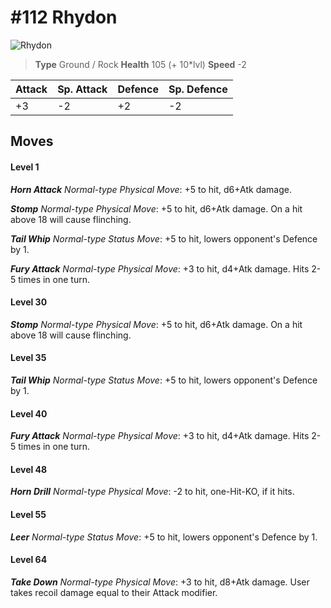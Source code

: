 # #112 Rhydon


![Rhydon](https://img.pokemondb.net/sprites/home/normal/1x/rhydon.png)

> **Type** Ground / Rock
> **Health** 105 (+ 10\*lvl)
> **Speed** -2

| Attack | Sp. Attack | Defence | Sp. Defence |
| ------ | ---------- | ------- | ----------- |
| +3 | -2 | +2 | -2 |

## Moves
#### Level 1

***Horn Attack** Normal-type Physical Move*: +5 to hit, d6+Atk damage. 

***Stomp** Normal-type Physical Move*: +5 to hit, d6+Atk damage. On a hit above 18 will cause flinching.

***Tail Whip** Normal-type Status Move*: +5 to hit, lowers opponent's Defence by 1.

***Fury Attack** Normal-type Physical Move*: +3 to hit, d4+Atk damage. Hits 2-5 times in one turn.
#### Level 30

***Stomp** Normal-type Physical Move*: +5 to hit, d6+Atk damage. On a hit above 18 will cause flinching.
#### Level 35

***Tail Whip** Normal-type Status Move*: +5 to hit, lowers opponent's Defence by 1.
#### Level 40

***Fury Attack** Normal-type Physical Move*: +3 to hit, d4+Atk damage. Hits 2-5 times in one turn.
#### Level 48

***Horn Drill** Normal-type Physical Move*: -2 to hit, one-Hit-KO, if it hits.
#### Level 55

***Leer** Normal-type Status Move*: +5 to hit, lowers opponent's Defence by 1.
#### Level 64

***Take Down** Normal-type Physical Move*: +3 to hit, d8+Atk damage. User takes recoil damage equal to their Attack modifier.

